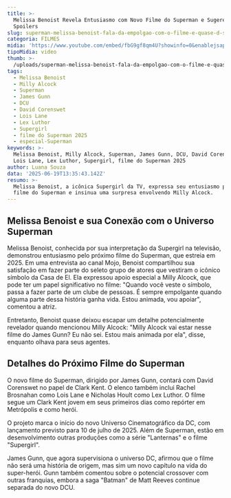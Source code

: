 ```yaml
---
title: >-
  Melissa Benoist Revela Entusiasmo com Novo Filme do Superman e Sugerem
  Spoilers
slug: superman-melissa-benoist-fala-da-empolgao-com-o-filme-e-quase-d-spoiler
categoria: FILMES
midia: 'https://www.youtube.com/embed/fbG9gf8qm4U?showinfo=0&enablejsapi=1'
tipoMidia: video
thumb: >-
  /uploads/superman-melissa-benoist-fala-da-empolgao-com-o-filme-e-quase-d-spoiler-thumb.png
tags:
  - Melissa Benoist
  - Milly Alcock
  - Superman
  - James Gunn
  - DCU
  - David Corenswet
  - Lois Lane
  - Lex Luthor
  - Supergirl
  - filme do Superman 2025
  - especial-Superman
keywords: >-
  Melissa Benoist, Milly Alcock, Superman, James Gunn, DCU, David Corenswet,
  Lois Lane, Lex Luthor, Supergirl, filme do Superman 2025
author: Luana Souza
data: '2025-06-19T13:35:43.142Z'
resumo: >-
  Melissa Benoist, a icônica Supergirl da TV, expressa seu entusiasmo pelo novo
  filme do Superman e insinua uma surpresa envolvendo Milly Alcock.
---
```


## Melissa Benoist e sua Conexão com o Universo Superman

<blockquote class="twitter-tweet"><a href="https://twitter.com/user/status/1935137957343592856"></a></blockquote>

Melissa Benoist, conhecida por sua interpretação da Supergirl na televisão, demonstrou entusiasmo pelo próximo filme do Superman, que estreia em 2025. Em uma entrevista ao canal Mojo, Benoist compartilhou sua satisfação em fazer parte do seleto grupo de atores que vestiram o icônico símbolo da Casa de El. Ela expressou apoio especial a Milly Alcock, que pode ter um papel significativo no filme: "Quando você veste o símbolo, passa a fazer parte de um clube de pessoas. É sempre empolgante quando alguma parte dessa história ganha vida. Estou animada, vou apoiar", comentou a atriz.

Entretanto, Benoist quase deixou escapar um detalhe potencialmente revelador quando mencionou Milly Alcock: "Milly Alcock vai estar nesse filme do James Gunn? Eu não sei. Estou mais animada por ela", disse, enquanto olhava para seus agentes.

## Detalhes do Próximo Filme do Superman

O novo filme do Superman, dirigido por James Gunn, contará com David Corenswet no papel de Clark Kent. O elenco também inclui Rachel Brosnahan como Lois Lane e Nicholas Hoult como Lex Luthor. O filme segue um Clark Kent jovem em seus primeiros dias como repórter em Metrópolis e como herói.

O projeto marca o início do novo Universo Cinematográfico da DC, com lançamento previsto para 10 de julho de 2025. Além de Superman, estão em desenvolvimento outras produções como a série "Lanternas" e o filme "Supergirl".

James Gunn, que agora supervisiona o universo DC, afirmou que o filme não será uma história de origem, mas sim um novo capítulo na vida do super-herói. Gunn também comentou sobre o potencial crossover com outras franquias, embora a saga "Batman" de Matt Reeves continue separada do novo DCU.

